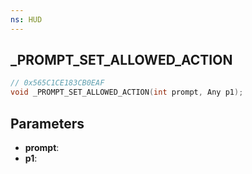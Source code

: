 ```yaml
---
ns: HUD
---
```

## _PROMPT_SET_ALLOWED_ACTION

```c
// 0x565C1CE183CB0EAF
void _PROMPT_SET_ALLOWED_ACTION(int prompt, Any p1);
```

## Parameters
* **prompt**:
* **p1**:
